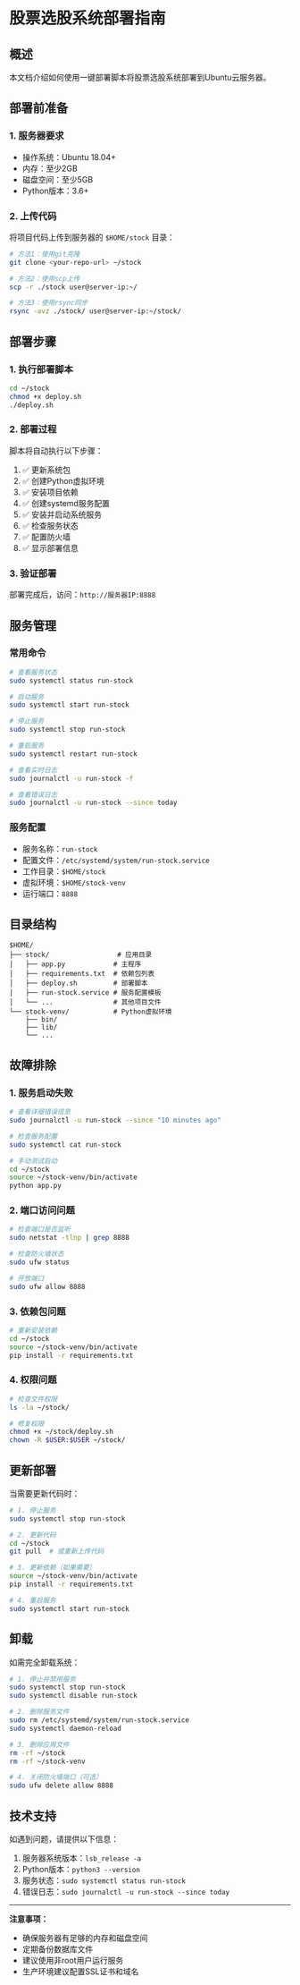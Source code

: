 # 股票选股系统部署指南

## 概述

本文档介绍如何使用一键部署脚本将股票选股系统部署到Ubuntu云服务器。

## 部署前准备

### 1. 服务器要求
- 操作系统：Ubuntu 18.04+ 
- 内存：至少2GB
- 磁盘空间：至少5GB
- Python版本：3.6+

### 2. 上传代码
将项目代码上传到服务器的 `$HOME/stock` 目录：
```bash
# 方法1：使用git克隆
git clone <your-repo-url> ~/stock

# 方法2：使用scp上传
scp -r ./stock user@server-ip:~/

# 方法3：使用rsync同步
rsync -avz ./stock/ user@server-ip:~/stock/
```

## 部署步骤

### 1. 执行部署脚本
```bash
cd ~/stock
chmod +x deploy.sh
./deploy.sh
```

### 2. 部署过程
脚本将自动执行以下步骤：
1. ✅ 更新系统包
2. ✅ 创建Python虚拟环境
3. ✅ 安装项目依赖
4. ✅ 创建systemd服务配置
5. ✅ 安装并启动系统服务
6. ✅ 检查服务状态
7. ✅ 配置防火墙
8. ✅ 显示部署信息

### 3. 验证部署
部署完成后，访问：`http://服务器IP:8888`

## 服务管理

### 常用命令
```bash
# 查看服务状态
sudo systemctl status run-stock

# 启动服务
sudo systemctl start run-stock

# 停止服务
sudo systemctl stop run-stock

# 重启服务
sudo systemctl restart run-stock

# 查看实时日志
sudo journalctl -u run-stock -f

# 查看错误日志
sudo journalctl -u run-stock --since today
```

### 服务配置
- 服务名称：`run-stock`
- 配置文件：`/etc/systemd/system/run-stock.service`
- 工作目录：`$HOME/stock`
- 虚拟环境：`$HOME/stock-venv`
- 运行端口：`8888`

## 目录结构

```
$HOME/
├── stock/                 # 应用目录
│   ├── app.py            # 主程序
│   ├── requirements.txt  # 依赖包列表
│   ├── deploy.sh         # 部署脚本
│   ├── run-stock.service # 服务配置模板
│   └── ...               # 其他项目文件
└── stock-venv/           # Python虚拟环境
    ├── bin/
    ├── lib/
    └── ...
```

## 故障排除

### 1. 服务启动失败
```bash
# 查看详细错误信息
sudo journalctl -u run-stock --since "10 minutes ago"

# 检查服务配置
sudo systemctl cat run-stock

# 手动测试启动
cd ~/stock
source ~/stock-venv/bin/activate
python app.py
```

### 2. 端口访问问题
```bash
# 检查端口是否监听
sudo netstat -tlnp | grep 8888

# 检查防火墙状态
sudo ufw status

# 开放端口
sudo ufw allow 8888
```

### 3. 依赖包问题
```bash
# 重新安装依赖
cd ~/stock
source ~/stock-venv/bin/activate
pip install -r requirements.txt
```

### 4. 权限问题
```bash
# 检查文件权限
ls -la ~/stock/

# 修复权限
chmod +x ~/stock/deploy.sh
chown -R $USER:$USER ~/stock/
```

## 更新部署

当需要更新代码时：

```bash
# 1. 停止服务
sudo systemctl stop run-stock

# 2. 更新代码
cd ~/stock
git pull  # 或重新上传代码

# 3. 更新依赖（如果需要）
source ~/stock-venv/bin/activate
pip install -r requirements.txt

# 4. 重启服务
sudo systemctl start run-stock
```

## 卸载

如需完全卸载系统：

```bash
# 1. 停止并禁用服务
sudo systemctl stop run-stock
sudo systemctl disable run-stock

# 2. 删除服务文件
sudo rm /etc/systemd/system/run-stock.service
sudo systemctl daemon-reload

# 3. 删除应用文件
rm -rf ~/stock
rm -rf ~/stock-venv

# 4. 关闭防火墙端口（可选）
sudo ufw delete allow 8888
```

## 技术支持

如遇到问题，请提供以下信息：
1. 服务器系统版本：`lsb_release -a`
2. Python版本：`python3 --version`
3. 服务状态：`sudo systemctl status run-stock`
4. 错误日志：`sudo journalctl -u run-stock --since today`

---

**注意事项：**
- 确保服务器有足够的内存和磁盘空间
- 定期备份数据库文件
- 建议使用非root用户运行服务
- 生产环境建议配置SSL证书和域名